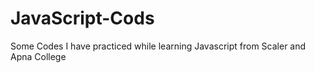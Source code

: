 # JavaScript-Cods
Some Codes I have practiced while learning Javascript from Scaler and Apna College
